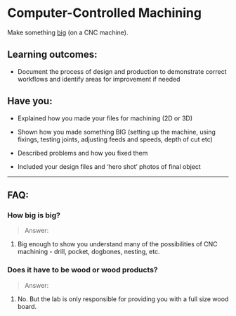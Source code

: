 # Computer-Controlled Machining
Make something [big](http://blog.ted.com/2008/07/15/digitally_fabbe/) (on a CNC machine).

## Learning outcomes:
* Document the process of design and production to demonstrate correct workflows and identify areas for improvement if needed

## Have you:
* Explained how you made your files for machining (2D or 3D)

* Shown how you made something BIG (setting up the machine, using fixings, testing joints, adjusting feeds and speeds, depth of cut etc)

* Described problems and how you fixed them

* Included your design files and ‘hero shot’ photos of final object

---

## FAQ:

### How big is big?
> Answer:
1. Big enough to show you understand many of the possibilities of CNC machining - drill, pocket, dogbones, nesting, etc.

### Does it have to be wood or wood products?
> Answer:
1. No. But the lab is only responsible for providing you with a full size wood board. 
